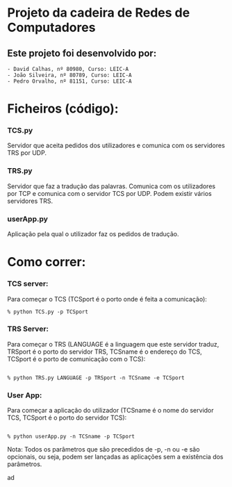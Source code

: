 # Projeto da cadeira de Redes de Computadores	


## Este projeto foi desenvolvido por:

	- David Calhas, nº 80980, Curso: LEIC-A
	- João Silveira, nº 80789, Curso: LEIC-A
	- Pedro Orvalho, nº 81151, Curso: LEIC-A

# Ficheiros (código):

### TCS.py

Servidor que aceita pedidos dos utilizadores e comunica com os servidores TRS por UDP.

### TRS.py

Servidor que faz a tradução das palavras. Comunica com os utilizadores por TCP e comunica com o servidor TCS por UDP. Podem existir vários servidores TRS.

### userApp.py

Aplicação pela qual o utilizador faz os pedidos de tradução.


# Como correr:

### 	TCS server:


Para começar o TCS (TCSport é o porto onde é feita a comunicação):
```
% python TCS.py -p TCSport
```

###		TRS Server:

Para começar o TRS (LANGUAGE é a linguagem que este servidor traduz, TRSport é o porto do servidor TRS, TCSname é o endereço do TCS, TCSport é o porto de comunicação com o TCS):

```

% python TRS.py LANGUAGE -p TRSport -n TCSname -e TCSport
```

### 	User App:

Para começar a aplicação do utilizador (TCSname é o nome do servidor TCS, TCSport é o porto do servidor TCS):

```

% python userApp.py -n TCSname -p TCSport
```

Nota: Todos os parâmetros que são precedidos de -p, -n ou -e são opcionais, ou seja, podem ser lançadas as aplicações sem a existência dos parâmetros.


ad